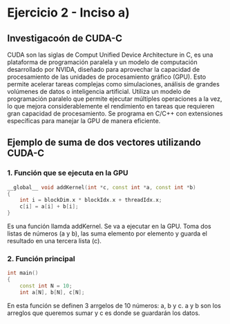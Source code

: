 # Ejercicio 2 - Inciso a)

## Investigacoón de CUDA-C

CUDA son las siglas de Comput Unified Device Architecture in C, es una plataforma de programación paralela y un modelo de computación desarrollado por NVIDA, diseñado para aprovechar la capacidad de procesamiento de las unidades de procesamiento gráfico (GPU). Esto permite acelerar tareas complejas como simulaciones, análisis de grandes volúmenes de datos o inteligencia artificial. Utiliza un modelo de programación paralelo que permite ejecutar múltiples operaciones a la vez, lo que mejora considerablemente el rendimiento en tareas que requieren gran capacidad de procesamiento. Se programa en C/C++ con extensiones específicas para manejar la GPU de manera eficiente.

## Ejemplo de suma de dos vectores utilizando CUDA-C

### 1. Función que se ejecuta en la GPU
```cpp
__global__ void addKernel(int *c, const int *a, const int *b)
{
    int i = blockDim.x * blockIdx.x + threadIdx.x;
    c[i] = a[i] + b[i];
}

```
Es una función llamda addKernel. Se va a ejecutar en la GPU. Toma dos listas de números (a y b), las suma elemento por elemento y guarda el resultado en una tercera lista (c).

### 2. Función principal

```cpp
int main()
{
    const int N = 10;
    int a[N], b[N], c[N];

```
En esta función se definen 3 arrgelos de 10 números: a, b y c. a y b son los arreglos que queremos sumar y c es donde se guardarán los datos.

